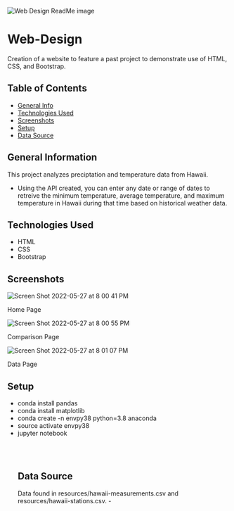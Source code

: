 ![Web Design ReadMe image](https://user-images.githubusercontent.com/93561950/168445085-56e34951-57e4-4fb3-a4c4-5fc1fe925d57.png)

# Web-Design
Creation of a website to feature a past project to demonstrate use of HTML, CSS, and Bootstrap.

## Table of Contents
* [General Info](#general-information)
* [Technologies Used](#technologies-used)
* [Screenshots](#screenshots)
* [Setup](#setup)
* [Data Source](#data-source)


## General Information
This project analyzes preciptation and temperature data from Hawaii. 
- Using the API created, you can enter any date or range of dates to retreive the minimum temperature, average temperature, and maximum temperature in Hawaii during that time based on historical weather data. 

## Technologies Used
- HTML
- CSS
- Bootstrap
  
## Screenshots
![Screen Shot 2022-05-27 at 8 00 41 PM](https://user-images.githubusercontent.com/93561950/170803589-edf6fee6-f205-439a-b695-62a6b8121052.png)

Home Page

![Screen Shot 2022-05-27 at 8 00 55 PM](https://user-images.githubusercontent.com/93561950/170803597-dea26eb0-52db-4a1d-910c-7004bf902c4e.png)

Comparison Page

![Screen Shot 2022-05-27 at 8 01 07 PM](https://user-images.githubusercontent.com/93561950/170803599-8aa9c7a4-1686-49a8-ba7e-54562589fff7.png)

Data Page


## Setup
<!-- Code was tested using Python 3.8.  The environment also needs pandas and matplotlib. -->
<!-- 
The environment was setup as follows:

  <!-- Unordered List (bullet pointed) -->
  <ul>
    <li>conda install pandas</li>
    <li>conda install matplotlib</li>
    <li>conda create -n envpy38 python=3.8 anaconda</li>
    <li>source activate envpy38</li>
    <li>jupyter notebook</li>
  
<br></br> 

## Data Source

Data found in resources/hawaii-measurements.csv and resources/hawaii-stations.csv. -
